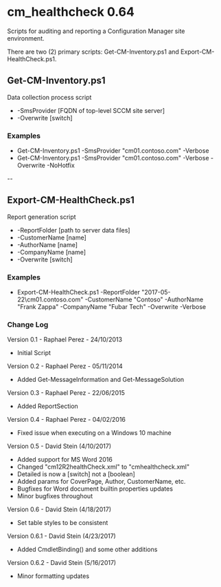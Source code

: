 # cm_healthcheck 0.64
Scripts for auditing and reporting a Configuration Manager site environment.

There are two (2) primary scripts: Get-CM-Inventory.ps1 and Export-CM-HealthCheck.ps1.

## Get-CM-Inventory.ps1

Data collection process script

* -SmsProvider [FQDN of top-level SCCM site server]
* -Overwrite [switch]

### Examples

* Get-CM-Inventory.ps1 -SmsProvider "cm01.contoso.com" -Verbose
* Get-CM-Inventory.ps1 -SmsProvider "cm01.contoso.com" -Verbose -Overwrite -NoHotfix

--
## Export-CM-HealthCheck.ps1

Report generation script

* -ReportFolder [path to server data files]
* -CustomerName [name]
* -AuthorName [name]
* -CompanyName [name]
* -Overwrite [switch]

### Examples

* Export-CM-HealthCheck.ps1 -ReportFolder "2017-05-22\cm01.contoso.com" -CustomerName "Contoso" -AuthorName "Frank Zappa" -CompanyName "Fubar Tech" -Overwrite -Verbose

### Change Log

Version 0.1 - Raphael Perez - 24/10/2013 
- Initial Script

Version 0.2 - Raphael Perez - 05/11/2014
- Added Get-MessageInformation and Get-MessageSolution

Version 0.3 - Raphael Perez - 22/06/2015
- Added ReportSection

Version 0.4 - Raphael Perez - 04/02/2016
- Fixed issue when executing on a Windows 10 machine

Version 0.5 - David Stein (4/10/2017)
- Added support for MS Word 2016
- Changed "cm12R2healthCheck.xml" to "cmhealthcheck.xml"
- Detailed is now a [switch] not a [boolean]
- Added params for CoverPage, Author, CustomerName, etc.
- Bugfixes for Word document builtin properties updates
- Minor bugfixes throughout

Version 0.6 - David Stein (4/18/2017)
- Set table styles to be consistent

Version 0.6.1 - David Stein (4/23/2017)
- Added CmdletBinding() and some other additions

Version 0.6.2 - David Stein (5/16/2017)
- Minor formatting updates

